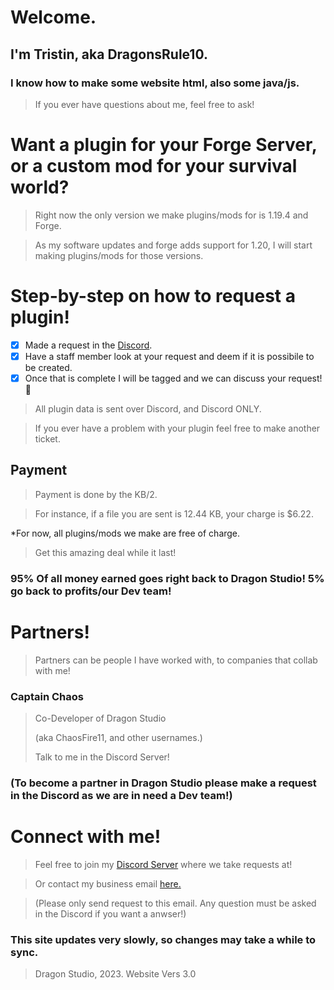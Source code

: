 # Welcome.
## I'm Tristin, aka DragonsRule10.

### I know how to make some website html, also some java/js.
> If you ever have questions about me, feel free to ask!

# Want a plugin for your Forge Server, or a custom mod for your survival world?
> Right now the only version we make plugins/mods for is 1.19.4 and Forge.

> As my software updates and forge adds support for 1.20, I will start making plugins/mods for those versions.

# Step-by-step on how to request a plugin!
- [x] Made a request in the [Discord](https://discord.gg/55kXaX8zx4).
- [x] Have a staff member look at your request and deem if it is possibile to be created.
- [x] Once that is complete I will be tagged and we can discuss your request! 🎉

> All plugin data is sent over Discord, and Discord ONLY.

> If you ever have a problem with your plugin feel free to make another ticket.

## Payment
> Payment is done by the KB/2.

> For instance, if a file you are sent is 12.44 KB, your charge is $6.22.

*For now, all plugins/mods we make are free of charge.
>Get this amazing deal while it last!

### 95% Of all money earned goes right back to Dragon Studio! 5% go back to profits/our Dev team!

# Partners!
> Partners can be people I have worked with, to companies that collab with me!
### Captain Chaos
>Co-Developer of Dragon Studio
>
>(aka ChaosFire11, and other usernames.)
>
>Talk to me in the Discord Server!


### (To become a partner in Dragon Studio please make a request in the Discord as we are in need a Dev team!)


# Connect with me!
> Feel free to join my [Discord Server](https://discord.gg/55kXaX8zx4) where we take requests at! 

> Or contact my business email [here.](mailto:tristinkorbel@gmail.com)

> (Please only send request to this email. Any question must be asked in the Discord if you want a anwser!)


### This site updates very slowly, so changes may take a while to sync.
>Dragon Studio, 2023. 
>Website Vers 3.0
